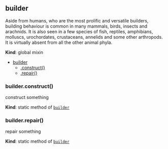 <a name="builder"></a>
## builder
Aside from humans, who are the most prolific and versatile builders, building behaviour is common in many mammals, birds, insects and arachnids. It is also seen in a few species of fish, reptiles, amphibians, molluscs, urochordates, crustaceans, annelids and some other arthropods. It is virtually absent from all the other animal phyla.

**Kind**: global mixin  

* [builder](#builder)
    * [.construct()](#builder.construct)
    * [.repair()](#builder.repair)


<a name="builder.construct"></a>
### builder.construct()
construct something

**Kind**: static method of [`builder`](#builder)


<a name="builder.repair"></a>
### builder.repair()
repair something

**Kind**: static method of [`builder`](#builder)


